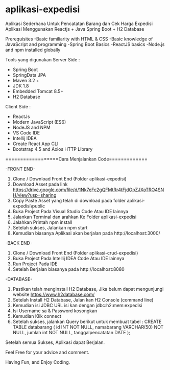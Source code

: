 # aplikasi-expedisi

Aplikasi Sederhana Untuk Pencatatan Barang dan Cek Harga Expedisi
Aplikasi Menggunakan Reactjs + Java Spring Boot + H2 Database

Prerequisites
-Basic familiarity with HTML & CSS
-Basic knowledge of JavaScript and programming
-Spring Boot Basics
-ReactJS basics
-Node.js and npm installed globally

Tools yang digunakan 
Server Side :
- Spring Boot 
- SpringData JPA 
- Maven 3.2 +
- JDK 1.8
- Embedded Tomcat 8.5+
- H2 Database

Client Side :
- ReactJs
- Modern JavaScript (ES6)
- NodeJS and NPM
- VS Code IDE
- Intellij IDEA
- Create React App CLI
- Bootstrap 4.5 and Axios HTTP Library


==================Cara Menjalankan Code=============

-FRONT END-
1. Clone / Download Front End (Folder aplikasi-expedisi)
2. Download Asset pada link https://drive.google.com/file/d/1Nk7eFc2gQFMtRr4tFjdOpZJXoTRO4SNH/view?usp=sharing
3. Copy Paste Asset yang telah di download pada folder aplikasi-expedisi\public
4. Buka Project Pada Visual Studio Code Atau IDE lainnya
5. Jalankan Terminal dan arahkan Ke Folder aplikasi-expedisi
6. Jalahkan Printah npm install
7. Setelah sukses, Jalankan npm start
8. Kemudian biasanya Aplikasi akan berjalan pada http://localhost:3000/

-BACK END-
1. Clone / Download Front End (Folder aplikasi-crud-expedisi)
2. Buka Project Pada Intellij IDEA Code Atau IDE lainnya
3. Run Project Pada IDE
4. Setelah Berjalan biasanya pada http://localhost:8080

-DATABASE-
1. Pastikan telah menginstall H2 Database, Jika belum dapat mengunjungi website https://www.h2database.com/
2. Setelah Install H2 Database, Jalan kan H2 Console (command line)
3. Kemudian isi JDBC URL isi kan dengan jdbc:h2:mem:expedisi
4. Isi Username sa & Password kosongkan
5. Kemudian Klik connect
6. Setelah sukses, jalankan Query berikut untuk membuat tabel :
CREATE TABLE databarang ( id INT NOT NULL, namabarang VARCHAR(50) NOT NULL, jumlah int NOT NULL, tanggalpencatatan DATE );


Setelah semua Sukses, Aplikasi dapat Berjalan. 

Feel Free for your advice and comment.

Having Fun, and Enjoy Coding.
